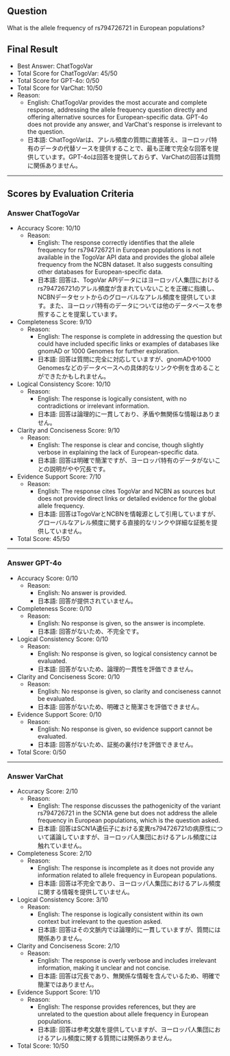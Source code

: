 ## Question

What is the allele frequency of rs794726721 in European populations?

## Final Result

- Best Answer: ChatTogoVar
- Total Score for ChatTogoVar: 45/50
- Total Score for GPT-4o: 0/50
- Total Score for VarChat: 10/50
- Reason:
  - English: ChatTogoVar provides the most accurate and complete response, addressing the allele frequency question directly and offering alternative sources for European-specific data. GPT-4o does not provide any answer, and VarChat's response is irrelevant to the question.
  - 日本語: ChatTogoVarは、アレル頻度の質問に直接答え、ヨーロッパ特有のデータの代替ソースを提供することで、最も正確で完全な回答を提供しています。GPT-4oは回答を提供しておらず、VarChatの回答は質問に関係ありません。

---

## Scores by Evaluation Criteria

### Answer ChatTogoVar
- Accuracy Score: 10/10
  - Reason: 
    - English: The response correctly identifies that the allele frequency for rs794726721 in European populations is not available in the TogoVar API data and provides the global allele frequency from the NCBN dataset. It also suggests consulting other databases for European-specific data.
    - 日本語: 回答は、TogoVar APIデータにはヨーロッパ人集団におけるrs794726721のアレル頻度が含まれていないことを正確に指摘し、NCBNデータセットからのグローバルなアレル頻度を提供しています。また、ヨーロッパ特有のデータについては他のデータベースを参照することを提案しています。
- Completeness Score: 9/10
  - Reason: 
    - English: The response is complete in addressing the question but could have included specific links or examples of databases like gnomAD or 1000 Genomes for further exploration.
    - 日本語: 回答は質問に完全に対応していますが、gnomADや1000 Genomesなどのデータベースへの具体的なリンクや例を含めることができたかもしれません。
- Logical Consistency Score: 10/10
  - Reason: 
    - English: The response is logically consistent, with no contradictions or irrelevant information.
    - 日本語: 回答は論理的に一貫しており、矛盾や無関係な情報はありません。
- Clarity and Conciseness Score: 9/10
  - Reason: 
    - English: The response is clear and concise, though slightly verbose in explaining the lack of European-specific data.
    - 日本語: 回答は明確で簡潔ですが、ヨーロッパ特有のデータがないことの説明がやや冗長です。
- Evidence Support Score: 7/10
  - Reason: 
    - English: The response cites TogoVar and NCBN as sources but does not provide direct links or detailed evidence for the global allele frequency.
    - 日本語: 回答はTogoVarとNCBNを情報源として引用していますが、グローバルなアレル頻度に関する直接的なリンクや詳細な証拠を提供していません。
- Total Score: 45/50

---

### Answer GPT-4o
- Accuracy Score: 0/10
  - Reason: 
    - English: No answer is provided.
    - 日本語: 回答が提供されていません。
- Completeness Score: 0/10
  - Reason: 
    - English: No response is given, so the answer is incomplete.
    - 日本語: 回答がないため、不完全です。
- Logical Consistency Score: 0/10
  - Reason: 
    - English: No response is given, so logical consistency cannot be evaluated.
    - 日本語: 回答がないため、論理的一貫性を評価できません。
- Clarity and Conciseness Score: 0/10
  - Reason: 
    - English: No response is given, so clarity and conciseness cannot be evaluated.
    - 日本語: 回答がないため、明確さと簡潔さを評価できません。
- Evidence Support Score: 0/10
  - Reason: 
    - English: No response is given, so evidence support cannot be evaluated.
    - 日本語: 回答がないため、証拠の裏付けを評価できません。
- Total Score: 0/50

---

### Answer VarChat
- Accuracy Score: 2/10
  - Reason: 
    - English: The response discusses the pathogenicity of the variant rs794726721 in the SCN1A gene but does not address the allele frequency in European populations, which is the question asked.
    - 日本語: 回答はSCN1A遺伝子における変異rs794726721の病原性について議論していますが、ヨーロッパ人集団におけるアレル頻度には触れていません。
- Completeness Score: 2/10
  - Reason: 
    - English: The response is incomplete as it does not provide any information related to allele frequency in European populations.
    - 日本語: 回答は不完全であり、ヨーロッパ人集団におけるアレル頻度に関する情報を提供していません。
- Logical Consistency Score: 3/10
  - Reason: 
    - English: The response is logically consistent within its own context but irrelevant to the question asked.
    - 日本語: 回答はその文脈内では論理的に一貫していますが、質問には関係ありません。
- Clarity and Conciseness Score: 2/10
  - Reason: 
    - English: The response is overly verbose and includes irrelevant information, making it unclear and not concise.
    - 日本語: 回答は冗長であり、無関係な情報を含んでいるため、明確で簡潔ではありません。
- Evidence Support Score: 1/10
  - Reason: 
    - English: The response provides references, but they are unrelated to the question about allele frequency in European populations.
    - 日本語: 回答は参考文献を提供していますが、ヨーロッパ人集団におけるアレル頻度に関する質問には関係ありません。
- Total Score: 10/50